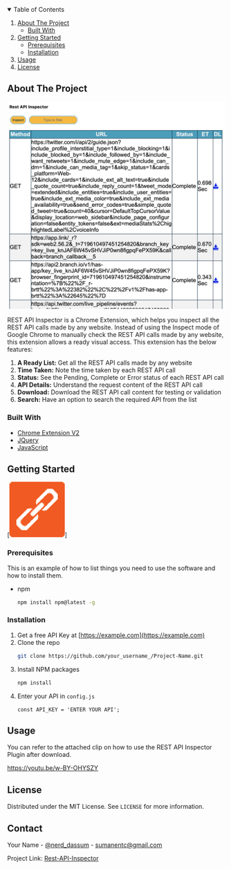 <!-- TABLE OF CONTENTS -->
<details open="open">
  <summary>Table of Contents</summary>
  <ol>
    <li>
      <a href="#about-the-project">About The Project</a>
      <ul>
        <li><a href="#built-with">Built With</a></li>
      </ul>
    </li>
    <li>
      <a href="#getting-started">Getting Started</a>
      <ul>
        <li><a href="#prerequisites">Prerequisites</a></li>
        <li><a href="#installation">Installation</a></li>
      </ul>
    </li>
    <li><a href="#usage">Usage</a></li>
    <li><a href="#license">License</a></li>
  </ol>
</details>

<!-- ABOUT THE PROJECT -->

## About The Project

![Rest API Inspector](./assets/inspector.png)

REST API Inspector is a Chrome Extension, which helps you inspect all the REST API calls made by any website. Instead of using the Inspect mode of Google Chrome to manually check the REST API calls made by any website, this extension allows a ready visual access. This extension has the below features:

1. **A Ready List:** Get all the REST API calls made by any website
2. **Time Taken:** Note the time taken by each REST API call
3. **Status:** See the Pending, Complete or Error status of each REST API call
4. **API Details:** Understand the request content of the REST API call
5. **Download:** Download the REST API call content for testing or validation
6. **Search:** Have an option to search the required API from the list

### Built With

- [Chrome Extension V2](https://developer.chrome.com/docs/extensions/mv2/getstarted/)
- [JQuery](https://api.jquery.com/)
- [JavaScript](https://developer.mozilla.org/en-US/docs/Web/JavaScript)

<!-- GETTING STARTED -->

## Getting Started

[![REST API Inspector](./icon128.png)]

### Prerequisites

This is an example of how to list things you need to use the software and how to install them.

- npm
  ```sh
  npm install npm@latest -g
  ```

### Installation

1. Get a free API Key at [https://example.com](https://example.com)
2. Clone the repo
   ```sh
   git clone https://github.com/your_username_/Project-Name.git
   ```
3. Install NPM packages
   ```sh
   npm install
   ```
4. Enter your API in `config.js`
   ```JS
   const API_KEY = 'ENTER YOUR API';
   ```

<!-- USAGE EXAMPLES -->

## Usage

You can refer to the attached clip on how to use the REST API Inspector Plugin after download.

https://youtu.be/w-BY-OHYSZY

<!-- LICENSE -->

## License

Distributed under the MIT License. See `LICENSE` for more information.

<!-- CONTACT -->

## Contact

Your Name - [@nerd_dassum](https://twitter.com/nerd_dassum) - sumanentc@gmail.com

Project Link: [Rest-API-Inspector](https://github.com/sumanentc/Rest-API-Inspector)
